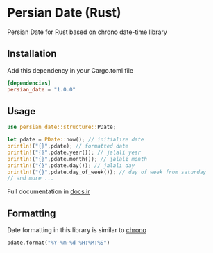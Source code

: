 # Persian Date (Rust)

Persian Date for Rust based on chrono date-time library

## Installation

Add this dependency in your Cargo.toml file

```toml
[dependencies]
persian_date = "1.0.0"
```

## Usage

```rust
use persian_date::structure::PDate;

let pdate = PDate::now(); // initialize date
println!("{}",pdate); // formatted date
println!("{}",pdate.year()); // jalali year
println!("{}",pdate.month()); // jalali month
println!("{}",pdate.day()); // jalali day
println!("{}",pdate.day_of_week()); // day of week from saturday
// and more ...
```
Full documentation in [docs.ir](https://docs.rs/persian_date/latest/persian_date/index.html)

## Formatting

Date formatting in this library is similar to [chrono](https://docs.rs/chrono/latest/chrono/format/strftime/index.html)

```rust
pdate.format("%Y-%m-%d %H:%M:%S") 
```